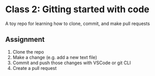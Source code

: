 # Class 2: Gitting started with code
A toy repo for learning how to clone, commit, and make pull requests

## Assignment

1. Clone the repo
2. Make a change (e.g. add a new text file)
3. Commit and push those changes with VSCode or git CLI
4. Create a pull request
